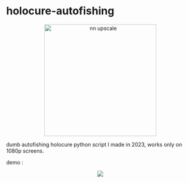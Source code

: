 # holocure-autofishing

<div align="center">
  <img src="https://github.com/user-attachments/assets/ab789df5-61cf-4107-bb87-49587bb3dd32" alt="nn upscale" width="300">
</div>

dumb autofishing holocure python script I made in 2023, works only on 1080p screens.

demo :
<div align="center">
  <img src="https://github.com/user-attachments/assets/2ab419e9-bb65-40f8-8e5c-04cd153f6aa7">
</div>
